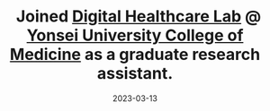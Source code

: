 ---
title: >-
    <i class="fas fa-flask text-muted" style="font-size: 0.9em; margin-right: 0.5em;"></i> Joined <a href="https://www.dhlab.org/" target="_blank">Digital Healthcare Lab</a> @ <a href="https://medicine.yonsei.ac.kr/medicine-en/index.do" target="_blank">Yonsei University College of Medicine</a> as a graduate research assistant.
date: 2023-03-13
---